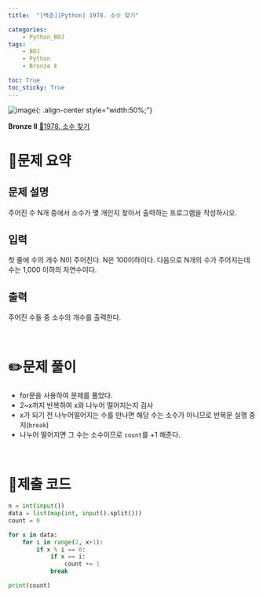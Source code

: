 ```yaml
---
title:  "[백준][Python] 1978. 소수 찾기" 

categories: 
    - Python_BOJ
tags: 
    - BOJ
    - Python
    - Bronze Ⅱ

toc: True
toc_sticky: True
---
```

![image](https://github.com/user-attachments/assets/32319fe8-99e9-4031-b5d1-9f1909b510dc){: .align-center style="width:50%;"}

**Bronze Ⅱ** 
[🔗1978. 소수 찾기](https://www.acmicpc.net/problem/1978)

<h1>📝문제 요약</h1>

<h2>문제 설명</h2> 

주어진 수 N개 중에서 소수가 몇 개인지 찾아서 출력하는 프로그램을 작성하시오.

<h2>입력</h2>

첫 줄에 수의 개수 N이 주어진다. N은 100이하이다. 다음으로 N개의 수가 주어지는데 수는 1,000 이하의 자연수이다.

<h2>출력</h2>

주어진 수들 중 소수의 개수를 출력한다.

<br>

<h1>✏️문제 풀이</h1>

- for문을 사용하여 문제를 풀었다.
- 2~x까지 반복하여 x와 나누어 떨어지는지 검사
- x가 되기 전 나누어떨어지는 수를 만나면 해당 수는 소수가 아니므로 반복문 실행 중지(`break`)
- 나누어 떨어지면 그 수는 소수이므로 `count`를 +1 해준다.

<br>

<h1>💯제출 코드</h1>

```python
n = int(input())
data = list(map(int, input().split()))
count = 0

for x in data:
    for i in range(2, x+1):
        if x % i == 0:
            if x == i:
                count += 1
            break

print(count)
```
